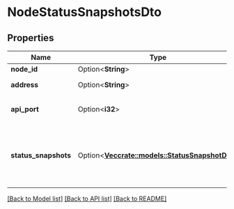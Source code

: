 # NodeStatusSnapshotsDto

## Properties

Name | Type | Description | Notes
------------ | ------------- | ------------- | -------------
**node_id** | Option<**String**> | The id of the node. | [optional]
**address** | Option<**String**> | The node's host/ip address. | [optional]
**api_port** | Option<**i32**> | The port the node is listening for API requests. | [optional]
**status_snapshots** | Option<[**Vec<crate::models::StatusSnapshotDto>**](StatusSnapshotDTO.md)> | A list of StatusSnapshotDTO objects that provide the actual metric values for the component for this node. | [optional]

[[Back to Model list]](../README.md#documentation-for-models) [[Back to API list]](../README.md#documentation-for-api-endpoints) [[Back to README]](../README.md)



